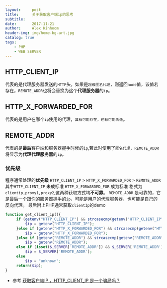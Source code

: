 ```yaml
---
layout:     post
title:      关于获取客户端ip的思考
subtitle:   
date:       2017-11-21
author:     Alex Kinhoom
header-img: img/home-bg-art.jpg
catalog: true
tags:
    - PHP
    - WEB SERVER
---
```

## HTTP_CLIENT_IP
代表的是代理服务器发送的`HTTP`头，如果是`超级匿名代理`，则返回`none`值，该值若存在，`REMOTE_ADDR`也将会替换为这个<strong>代理服务器</strong>的`ip`。
## HTTP_X_FORWARDED_FOR
代表的是用户在哪个`ip`使用的代理，`其有可能存在，也有可能伪造`。
## REMOTE_ADDR
代表的是<strong>最后</strong>客户端和服务器握手时候的`ip`,若此时使用了`匿名代理`，`REMOTE_ADDR`将显示为<strong>代理代理服务器</strong>的`ip`。
### 优先级
程序通常处理的<strong>优先级</strong>
`HTTP_CLIENT_IP` > `HTTP_X_FORWARDED_FOR` > `REMOTE_ADDR`
其中`HTTP_CLIENT_IP` 未成标准 `HTTP_X_FORWARDED_FOR` 成为标准 格式为 `clientip,proxy1,proxy2`,这两种获取方式均<strong>不可靠</strong>。
`REMOTE_ADDR` 是可靠的，它是最后一个跟你的服务器握手的`ip`，可能是用户的代理服务器，也可能是自己的反向代理。
最后附上PHP通常获取`clientIp`的demo
```php
function get_client_ip(){
     if (getenv("HTTP_CLIENT_IP") && strcasecmp(getenv("HTTP_CLIENT_IP"), "unknown")){
         $ip = getenv("HTTP_CLIENT_IP");
     }else if (getenv("HTTP_X_FORWARDED_FOR") && strcasecmp(getenv("HTTP_X_FORWARDED_FOR"), "unknown")){
         $ip = getenv("HTTP_X_FORWARDED_FOR");
     }else if (getenv("REMOTE_ADDR") && strcasecmp(getenv("REMOTE_ADDR"), "unknown"))
         $ip = getenv("REMOTE_ADDR");
     else if (isset($_SERVER['REMOTE_ADDR']) && $_SERVER['REMOTE_ADDR'] && strcasecmp($_SERVER['REMOTE_ADDR'], "unknown"))
         $ip = $_SERVER['REMOTE_ADDR'];
     else
         $ip = "unknown";
	 return($ip);
}
```

- 参考 [获取客户端IP ，HTTP_CLIENT_IP 是一个骗局吗？](https://segmentfault.com/q/1010000000686700)
